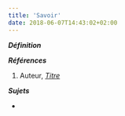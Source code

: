```yaml
---
title: 'Savoir'
date: 2018-06-07T14:43:02+02:00
---
```


***Définition*** 

>

***Références***

1. Auteur, <u>*Titre*</u>

***Sujets***

- 
